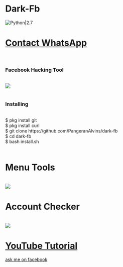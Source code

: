 # Dark-Fb
![Python|2.7](https://img.shields.io/badge/Python-2.7-blue.svg)
<br><h1><a href="https://wa.me/082247571245?text=Saya%20Mao%20Beli%20Linse%20Dark%20Fb%20Harga%2010k">Contact WhatsApp </a></h1><br><h3> Facebook  Hacking Tool</h3><br>
<img src="https://github.com/PangeranAlvins/dark-fb/blob/master/Raw/login.png"/>
<br><br>
<h3>Installing</h3><br>
$ pkg install git<br>
$ pkg install curl<br>
$ git clone https://github.com/PangeranAlvins/dark-fb<br>
$ cd dark-fb<br>
$ bash install.sh<br><br>
<h1>Menu Tools</h1><br>
<img src="https://github.com/PangeranAlvins/dark-fb/blob/master/Raw/menu.png"/>
<br><h1>Account Checker</h1><br>
<img src="https://github.com/PangeranAlvins/dark-fb/blob/master/Raw/Screenshot.png"/>
<h1><a href ="https://www.youtube.com/c/PangeranAlvins">YouTube Tutorial</a></h1>
<a href ="https://mbasic.facebook.com/CalonYoutuberSukses">ask me on facebook</a>
 
